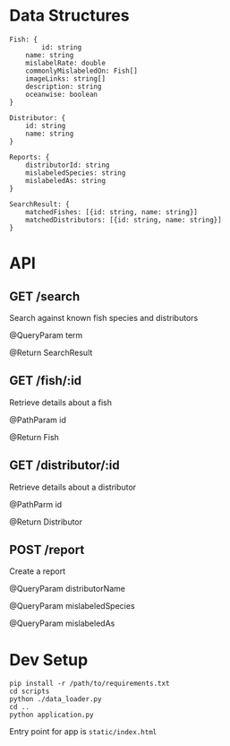 # Data Structures

```
Fish: {
        id: string
	name: string
	mislabelRate: double
	commonlyMislabeledOn: Fish[]
	imageLinks: string[]
	description: string
	oceanwise: boolean
}

Distributor: {
	id: string
	name: string
}

Reports: {
	distributorId: string
	mislabeledSpecies: string
	mislabeledAs: string
}

SearchResult: {
	matchedFishes: [{id: string, name: string}]
	matchedDistributors: [{id: string, name: string}]
}
```

# API

## GET /search

Search against known fish species and distributors

@QueryParam term

@Return SearchResult

## GET /fish/:id

Retrieve details about a fish

@PathParam id

@Return Fish

## GET /distributor/:id

Retrieve details about a distributor

@PathParm id

@Return Distributor

## POST /report

Create a report

@QueryParam distributorName

@QueryParam mislabeledSpecies

@QueryParam mislabeledAs

# Dev Setup

```
pip install -r /path/to/requirements.txt
cd scripts
python ./data_loader.py
cd ..
python application.py

```
Entry point for app is `static/index.html`
